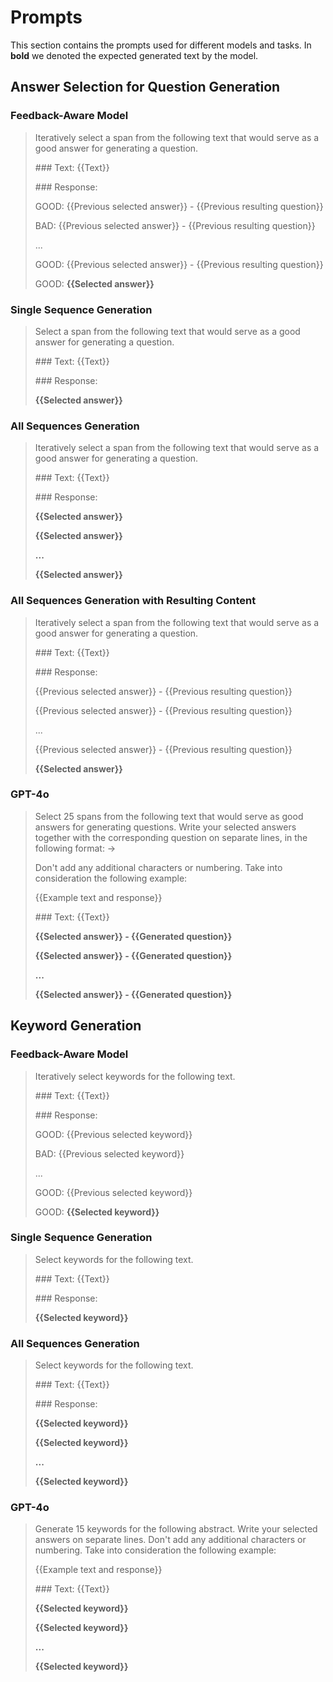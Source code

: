 # Prompts

This section contains the prompts used for different models and tasks.
In **bold** we denoted the expected generated text by the model.

## Answer Selection for Question Generation

### Feedback-Aware Model
> Iteratively select a span from the following text that would serve as a
good answer for generating a question.
> 
> \### Text: {{Text}}
> 
> \### Response:
> 
> GOOD: {{Previous selected answer}} - {{Previous resulting question}}
> 
> BAD: {{Previous selected answer}} - {{Previous resulting question}}
> 
> ...
> 
> GOOD: {{Previous selected answer}} - {{Previous resulting question}}
> 
> GOOD: **{{Selected answer}}**


### Single Sequence Generation
> Select a span from the following text that would serve as a good answer
for generating a question.
> 
> \### Text: {{Text}}
> 
> \### Response:
> 
> **{{Selected answer}}**


### All Sequences Generation
> Iteratively select a span from the following text that would serve as a
good answer for generating a question.
> 
> \### Text: {{Text}}
> 
> \### Response:
> 
> **{{Selected answer}}**
> 
> **{{Selected answer}}**
> 
> **...**
> 
> **{{Selected answer}}**


### All Sequences Generation with Resulting Content
> Iteratively select a span from the following text that would serve as a
good answer for generating a question.
> 
> \### Text: {{Text}}
> 
> \### Response:
> 
> {{Previous selected answer}} - {{Previous resulting question}}
> 
> {{Previous selected answer}} - {{Previous resulting question}}
> 
> ...
> 
> {{Previous selected answer}} - {{Previous resulting question}}
> 
> **{{Selected answer}}**


### GPT-4o
> Select 25 spans from the following text that would serve as good answers
for generating questions. Write your selected answers together with the
corresponding question on separate lines, in the following format:
<answer> -> <question>
> 
> Don't add any additional characters or numbering. Take into
consideration the following example:
> 
> {{Example text and response}}
> 
> \### Text: {{Text}}
> 
> **{{Selected answer}} - {{Generated question}}**
> 
> **{{Selected answer}} - {{Generated question}}**
> 
> **...**
> 
> **{{Selected answer}} - {{Generated question}}**


## Keyword Generation

### Feedback-Aware Model
> Iteratively select keywords for the following text.
> 
> \### Text: {{Text}}
> 
> \### Response:
> 
> GOOD: {{Previous selected keyword}}
> 
> BAD: {{Previous selected keyword}}
> 
> ...
> 
> GOOD: {{Previous selected keyword}}
> 
> GOOD: **{{Selected keyword}}**


### Single Sequence Generation
> Select keywords for the following text.
> 
> \### Text: {{Text}}
> 
> \### Response:
> 
> **{{Selected keyword}}**


### All Sequences Generation
> Select keywords for the following text.
> 
> \### Text: {{Text}}
> 
> \### Response:
> 
> **{{Selected keyword}}**
> 
> **{{Selected keyword}}**
> 
> **...**
> 
> **{{Selected keyword}}**


### GPT-4o
> Generate 15 keywords for the following abstract. Write your selected
answers on separate lines. Don't add any additional characters or
numbering. Take into consideration the following example:
> 
> {{Example text and response}}
> 
> \### Text: {{Text}}
> 
> **{{Selected keyword}}**
> 
> **{{Selected keyword}}**
> 
> **...**
> 
> **{{Selected keyword}}**

